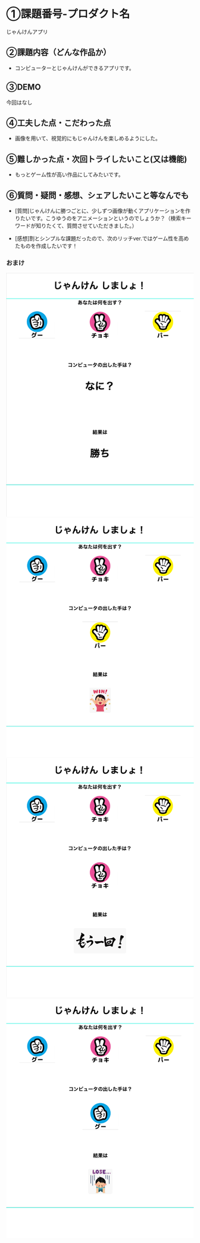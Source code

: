 # ①課題番号-プロダクト名
じゃんけんアプリ

## ②課題内容（どんな作品か）
- コンピューターとじゃんけんができるアプリです。

## ③DEMO
今回はなし

## ④工夫した点・こだわった点
- 画像を用いて、視覚的にもじゃんけんを楽しめるようにした。

## ⑤難しかった点・次回トライしたいこと(又は機能)
- もっとゲーム性が高い作品にしてみたいです。


## ⑥質問・疑問・感想、シェアしたいこと等なんでも
- [質問]じゃんけんに勝つごとに、少しずつ画像が動くアプリケーションを作りたいです。こうゆうのをアニメーションというのでしょうか？（検索キーワードが知りたくて、質問させていただきました。）

- [感想]割とシンプルな課題だったので、次のリッチver.ではゲーム性を高めたものを作成したいです！


### おまけ
![start](./src/start_janken.png)
![win](./src/win_janken.png)
![aiko](./src/aiko_janken.png)
![lose](./src/lose_janken.png)
